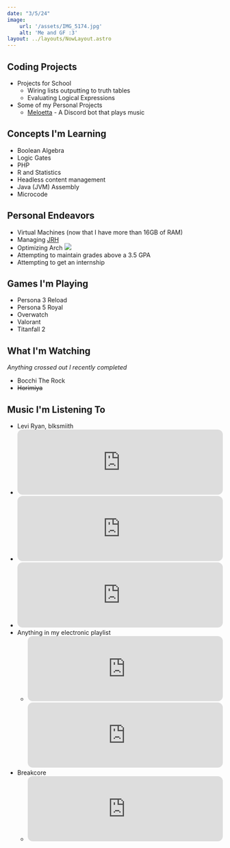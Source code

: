 ```yaml
---
date: "3/5/24"
image:
    url: '/assets/IMG_5174.jpg'
    alt: 'Me and GF :3'
layout: ../layouts/NowLayout.astro
---
```


## <i class="fa-solid fa-terminal"></i> Coding Projects

- Projects for School
  - Wiring lists outputting to truth tables
  - Evaluating Logical Expressions
- Some of my Personal Projects
  - [Meloetta](/projects/meloetta) - A Discord bot that plays music

## <i class="fa-solid fa-pencil"></i> Concepts I'm Learning
- Boolean Algebra
- Logic Gates
- PHP
- R and Statistics
- Headless content management
- Java (JVM) Assembly
- Microcode

## <i class="fa-brands fa-space-awesome"></i> Personal Endeavors
- Virtual Machines (now that I have more than 16GB of RAM)
- Managing [JRH](https://services.joshrandall.net)
- Optimizing Arch <img id=icon src="https://avatars.githubusercontent.com/u/4673648?s=280&v=4">
- Attempting to maintain grades above a 3.5 GPA
- Attempting to get an internship

## <i class="fa-solid fa-gamepad"></i> Games I'm Playing
- Persona 3 Reload
- Persona 5 Royal
- Overwatch
- Valorant
- Titanfall 2

## <i class="fa-solid fa-tv"></i> What I'm Watching
*Anything crossed out I recently completed*
- Bocchi The Rock
- ~~Horimiya~~

## <i class="fa-solid fa-headphones"></i> Music I'm Listening To
-  Levi Ryan, blksmiith
  - <iframe style="border-radius:12px" src="https://open.spotify.com/embed/track/2llmSAUZzE3lusEW8IjKKm?utm_source=generator&theme=0" width="100%" height="152" frameBorder="0" allowfullscreen="" allow="autoplay; clipboard-write; encrypted-media; fullscreen; picture-in-picture" loading="lazy"></iframe>
  - <iframe style="border-radius:12px" src="https://open.spotify.com/embed/track/1Tl7EQXOy8J41f2FfYSjSa?utm_source=generator&theme=0" width="100%" height="152" frameBorder="0" allowfullscreen="" allow="autoplay; clipboard-write; encrypted-media; fullscreen; picture-in-picture" loading="lazy"></iframe>
  - <iframe style="border-radius:12px" src="https://open.spotify.com/embed/track/3nsKCNqxtdYclc6EpwVVRV?utm_source=generator&theme=0" width="100%" height="152" frameBorder="0" allowfullscreen="" allow="autoplay; clipboard-write; encrypted-media; fullscreen; picture-in-picture" loading="lazy"></iframe>
- Anything in my electronic playlist
  - <iframe style="border-radius:12px" src="https://open.spotify.com/embed/playlist/305CgEQGtmagEyR8RCoBIy?utm_source=generator&theme=0" width="100%" height="152" frameBorder="0" allowfullscreen="" allow="autoplay; clipboard-write; encrypted-media; fullscreen; picture-in-picture" loading="lazy"></iframe><iframe style="border-radius:12px" src="https://open.spotify.com/embed/playlist/305CgEQGtmagEyR8RCoBIy?utm_source=generator&theme=0" width="100%" height="152" frameBorder="0" allowfullscreen="" allow="autoplay; clipboard-write; encrypted-media; fullscreen; picture-in-picture" loading="lazy"></iframe>
- Breakcore
  - <iframe style="border-radius:12px" src="https://open.spotify.com/embed/playlist/7ILLO4blVTqacQP69hbsrc?utm_source=generator&theme=0" width="100%" height="152" frameBorder="0" allowfullscreen="" allow="autoplay; clipboard-write; encrypted-media; fullscreen; picture-in-picture" loading="lazy"></iframe>